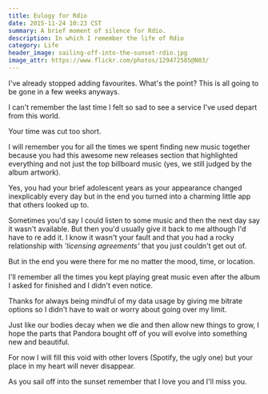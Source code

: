 ```yaml
---
title: Eulogy for Rdio
date: 2015-11-24 10:23 CST
summary: A brief moment of silence for Rdio.
description: In which I remember the life of Rdio
category: Life
header_image: sailing-off-into-the-sunset-rdio.jpg
image_attr: https://www.flickr.com/photos/129472585@N03/
---
```


I've already stopped adding favourites. What's the point? This is all going to be gone in a few weeks anyways.

I can't remember the last time I felt so sad to see a service I've used depart from this world.

Your time was cut too short.

I will remember you for all the times we spent finding new music together because you had this awesome new releases section that highlighted everything and not just the top billboard music (yes, we still judged by the album artwork).

Yes, you had your brief adolescent years as your appearance changed inexplicably every day but in the end you turned into a charming little app that others looked up to.

Sometimes you'd say I could listen to some music and then the next day say it wasn't available. But then you'd usually give it back to me although I'd have to re add it. I know it wasn't your fault and that you had a rocky relationship with *'licensing agreements'* that you just couldn't get out of.

But in the end you were there for me no matter the mood, time, or location.

I'll remember all the times you kept playing great music even after the album I asked for finished and I didn't even notice.

Thanks for always being mindful of my data usage by giving me bitrate options so I didn't have to wait or worry about going over my limit.

Just like our bodies decay when we die and then allow new things to grow, I hope the parts that Pandora bought off of you will evolve into something new and beautiful.

For now I will fill this void with other lovers (Spotify, the ugly one) but your place in my heart will never disappear.

As you sail off into the sunset remember that I love you and I'll miss you.
